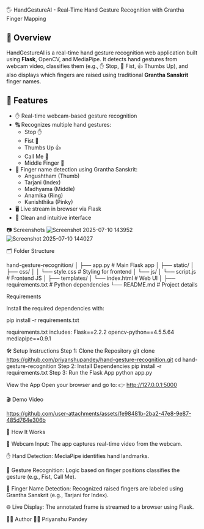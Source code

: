 🖐️ HandGestureAI - Real-Time Hand Gesture Recognition with Grantha Finger Mapping

## 📖 Overview

HandGestureAI is a real-time hand gesture recognition web application built using **Flask**, OpenCV, and MediaPipe. It detects hand gestures from webcam video, classifies them (e.g., ✋ Stop, 👊 Fist, 👍 Thumbs Up), and also displays which fingers are raised using traditional **Grantha Sanskrit** finger names.

## 🚀 Features

- ✋ Real-time webcam-based gesture recognition
- 🔠 Recognizes multiple hand gestures:
  - Stop ✋
  - Fist 👊
  - Thumbs Up 👍
  - Call Me 🤙
  - Middle Finger 🖕
- 🧠 Finger name detection using Grantha Sanskrit:
  - Angushtham (Thumb)
  - Tarjani (Index)
  - Madhyama (Middle)
  - Anamika (Ring)
  - Kanishthika (Pinky)
- 🖥️ Live stream in browser via Flask
- 🧼 Clean and intuitive interface

📷 Screenshots
![Screenshot 2025-07-10 143952](https://github.com/user-attachments/assets/8b4e0b9e-01b4-489b-848b-da03a34d36e5)
![Screenshot 2025-07-10 144027](https://github.com/user-attachments/assets/fdb6125e-e93e-4abe-96ef-baa84123ee6e)

🗂️ Folder Structure

hand-gesture-recognition/
│
├── app.py # Main Flask app
│
├── static/
│ ├── css/
│ │ └── style.css # Styling for frontend
│ └── js/
│ └── script.js # Frontend JS
│
├── templates/
│ └── index.html # Web UI
│
├── requirements.txt # Python dependencies
└── README.md # Project details

 Requirements

Install the required dependencies with:

pip install -r requirements.txt

requirements.txt includes:
Flask==2.2.2
opencv-python==4.5.5.64
mediapipe==0.9.1

🛠️ Setup Instructions
Step 1: Clone the Repository
git clone https://github.com/priyanshupandey/hand-gesture-recognition.git
cd hand-gesture-recognition
Step 2: Install Dependencies
pip install -r requirements.txt
Step 3: Run the Flask App
python app.py

View the App
Open your browser and go to:
👉 http://127.0.0.1:5000

🎬 Demo Video



https://github.com/user-attachments/assets/fe98481b-2ba2-47e8-9e87-485d764e306b





🤖 How It Works

📸 Webcam Input: The app captures real-time video from the webcam.

✋ Hand Detection: MediaPipe identifies hand landmarks.

🧠 Gesture Recognition: Logic based on finger positions classifies the gesture (e.g., Fist, Call Me).

📜 Finger Name Detection: Recognized raised fingers are labeled using Grantha Sanskrit (e.g., Tarjani for Index).

🌐 Live Display: The annotated frame is streamed to a browser using Flask.

🙋‍♂️ Author
👨‍💻 Priyanshu Pandey







